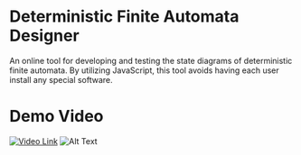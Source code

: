 # Deterministic Finite Automata Designer
An online tool for developing and testing the state diagrams of deterministic finite automata. By utilizing JavaScript, this tool avoids having each user install any special software.
# Demo Video
[![Video Link](https://img.youtube.com/vi/PpXe49h11qc.jpg)](https://www.youtube.com/watch?v=PpXe49h11qc)
![Alt Text](https://youtu.be/PpXe49h11qc)
